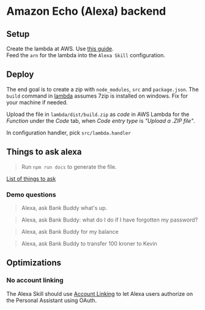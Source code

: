 # Amazon Echo (Alexa) backend

## Setup
Create the lambda at AWS. Use [this guide](https://github.com/alexa/skill-sample-nodejs-fact/blob/master/step-by-step/1-voice-user-interface.md).  
Feed the `arn` for the lambda into the `Alexa Skill` configuration.

## Deploy
The end goal is to create a zip with `node_modules`, `src` and `package.json`.
The `build` command in [lambda](lambda/package.json) assumes 7zip is installed on windows. Fix for your machine if needed.

Upload the file in `lambda/dist/build.zip` as *code* in AWS Lambda for the *Function* under the *Code* tab,
when *Code entry type* is _"Upload a .ZIP file"_.

In configuration handler, pick `src/lambda.handler`

## Things to ask alexa

> Run `npm run docs` to generate the file.

[List of things to ask](alexa/dist/docs/usage.md)

### Demo questions

> Alexa, ask Bank Buddy what's up.

> Alexa, ask Bank Buddy: what do I do if I have forgotten my password?

> Alexa, ask Bank Buddy for my balance

> Alexa, ask Bank Buddy to transfer 100 kroner to Kevin

## Optimizations

### No account linking

The Alexa Skill should use [Account Linking](https://developer.amazon.com/public/solutions/alexa/alexa-skills-kit/docs/linking-an-alexa-user-with-a-user-in-your-system)
to let Alexa users authorize on the Personal Assistant using OAuth.

 